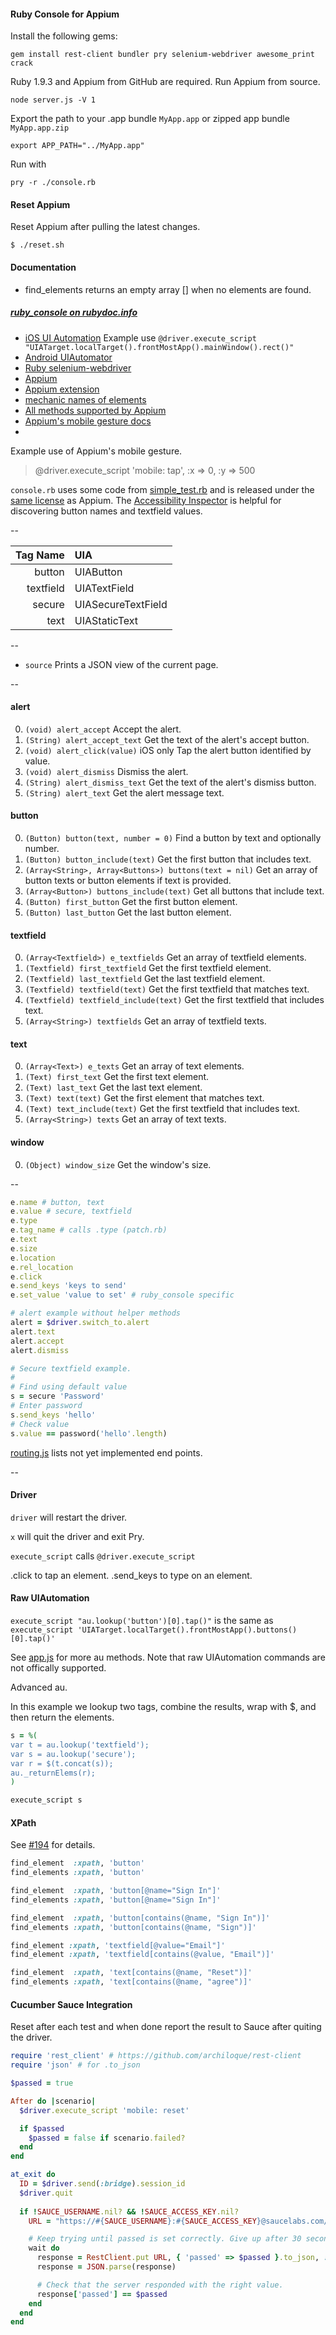 #### Ruby Console for Appium

Install the following gems:

`gem install rest-client bundler pry selenium-webdriver awesome_print crack`

Ruby 1.9.3 and Appium from GitHub are required. Run Appium from source.

`node server.js -V 1`

Export the path to your .app bundle `MyApp.app` or zipped app bundle `MyApp.app.zip`

`export APP_PATH="../MyApp.app"`

Run with

`pry -r ./console.rb`

#### Reset Appium

Reset Appium after pulling the latest changes.

`$ ./reset.sh`

#### Documentation

- find_elements returns an empty array [] when no elements are found.

##### [ruby_console on rubydoc.info](http://rubydoc.info/github/appium/ruby_console/master/toplevel)

- [iOS UI Automation](http://developer.apple.com/library/ios/#documentation/DeveloperTools/Reference/UIAutomationRef/_index.html) Example use `@driver.execute_script "UIATarget.localTarget().frontMostApp().mainWindow().rect()"
`
- [Android UIAutomator](http://developer.android.com/tools/help/uiautomator/index.html)
- [Ruby selenium-webdriver](http://selenium.googlecode.com/svn/trunk/docs/api/rb/index.html)
- [Appium](https://github.com/appium/appium/blob/master/README.md)
- [Appium extension](https://github.com/appium/appium/wiki/Automating-mobile-gestures)
- [mechanic names of elements](https://github.com/jaykz52/mechanic/blob/8c490e1d225f384847e47ffdafb47cc2248bb96c/src/mechanic-core.js#L28)
- [All methods supported by Appium](https://github.com/appium/appium/wiki/JSON-Wire-Protocol:-Supported-Methods)
- [Appium's mobile gesture docs](https://github.com/appium/appium/wiki/Automating-mobile-gestures)
- 
Example use of Appium's mobile gesture.

> @driver.execute_script 'mobile: tap', :x => 0, :y => 500

`console.rb` uses some code from [simple_test.rb](
https://github.com/appium/appium/blob/82995f47408530c80c3376f4e07a1f649d96ba22/sample-code/examples/ruby/simple_test.rb) and is released under the [same license](https://github.com/appium/appium/blob/c58eeb66f2d6fa3b9a89d188a2e657cca7cb300f/LICENSE) as Appium. The [Accessibility Inspector](https://developer.apple.com/library/ios/#documentation/UserExperience/Conceptual/iPhoneAccessibility/Testing_Accessibility/Testing_Accessibility.html) is helpful for discovering button names and textfield values.

--

Tag Name  | UIA
       --:|:--
button    | UIAButton
textfield | UIATextField
secure    | UIASecureTextField
text      | UIAStaticText


--

- `source` Prints a JSON view of the current page.

--


#### alert
0. `(void) alert_accept` Accept the alert.
0. `(String) alert_accept_text` Get the text of the alert's accept button.
0. `(void) alert_click(value)` iOS only Tap the alert button identified by value.
0. `(void) alert_dismiss` Dismiss the alert.
0. `(String) alert_dismiss_text` Get the text of the alert's dismiss button.
0. `(String) alert_text` Get the alert message text.

#### button
0. `(Button) button(text, number = 0)` Find a button by text and optionally number.
0. `(Button) button_include(text)` Get the first button that includes text.
0. `(Array<String>, Array<Buttons>) buttons(text = nil)` Get an array of button texts or button elements if text is provided.
0. `(Array<Button>) buttons_include(text)` Get all buttons that include text.
0. `(Button) first_button` Get the first button element.
0. `(Button) last_button` Get the last button element.

#### textfield
0. `(Array<Textfield>) e_textfields` Get an array of textfield elements.
0. `(Textfield) first_textfield` Get the first textfield element.
0. `(Textfield) last_textfield` Get the last textfield element.
0. `(Textfield) textfield(text)` Get the first textfield that matches text.
0. `(Textfield) textfield_include(text)` Get the first textfield that includes text.
0. `(Array<String>) textfields` Get an array of textfield texts.

#### text
0. `(Array<Text>) e_texts` Get an array of text elements.
0. `(Text) first_text` Get the first text element.
0. `(Text) last_text` Get the last text element.
0. `(Text) text(text)` Get the first element that matches text.
0. `(Text) text_include(text)` Get the first textfield that includes text.
0. `(Array<String>) texts` Get an array of text texts.

#### window
0. `(Object) window_size` Get the window's size.

--

```ruby
e.name # button, text
e.value # secure, textfield
e.type
e.tag_name # calls .type (patch.rb)
e.text
e.size
e.location
e.rel_location
e.click
e.send_keys 'keys to send'
e.set_value 'value to set' # ruby_console specific

# alert example without helper methods
alert = $driver.switch_to.alert
alert.text
alert.accept
alert.dismiss

# Secure textfield example.
#
# Find using default value
s = secure 'Password'
# Enter password
s.send_keys 'hello'
# Check value
s.value == password('hello'.length)
```

[routing.js](https://github.com/appium/appium/blob/master/app/routing.js#L69) lists not yet implemented end points.

--

#### Driver

`driver` will restart the driver.

`x` will quit the driver and exit Pry.

`execute_script` calls `@driver.execute_script`

.click to tap an element.
.send_keys to type on an element.

#### Raw UIAutomation

`execute_script "au.lookup('button')[0].tap()"` is the same as
`execute_script 'UIATarget.localTarget().frontMostApp().buttons()[0].tap()'`

See [app.js](https://github.com/appium/appium/blob/master/app/uiauto/appium/app.js#L3) for more au methods.
Note that raw UIAutomation commands are not offically supported.

Advanced au.

In this example we lookup two tags, combine the results, wrap with $, and then return the elements.

```ruby
s = %(
var t = au.lookup('textfield');
var s = au.lookup('secure');
var r = $(t.concat(s));
au._returnElems(r);
)

execute_script s
```

#### XPath

See [#194](https://github.com/appium/appium/pull/194/files) for details.

```ruby
find_element  :xpath, 'button'
find_elements :xpath, 'button'

find_element  :xpath, 'button[@name="Sign In"]'
find_elements :xpath, 'button[@name="Sign In"]'

find_element  :xpath, 'button[contains(@name, "Sign In")]'
find_elements :xpath, 'button[contains(@name, "Sign")]'

find_element :xpath, 'textfield[@value="Email"]'
find_element :xpath, 'textfield[contains(@value, "Email")]'

find_element  :xpath, 'text[contains(@name, "Reset")]'
find_elements :xpath, 'text[contains(@name, "agree")]'
```

#### Cucumber Sauce Integration

Reset after each test and when done report the result to Sauce after quiting the driver.

```ruby
require 'rest_client' # https://github.com/archiloque/rest-client
require 'json' # for .to_json

$passed = true

After do |scenario|
  $driver.execute_script 'mobile: reset'

  if $passed
    $passed = false if scenario.failed?
  end
end

at_exit do
  ID = $driver.send(:bridge).session_id
  $driver.quit
  
  if !SAUCE_USERNAME.nil? && !SAUCE_ACCESS_KEY.nil?
    URL = "https://#{SAUCE_USERNAME}:#{SAUCE_ACCESS_KEY}@saucelabs.com/rest/v1/#{SAUCE_USERNAME}/jobs/#{ID}"

    # Keep trying until passed is set correctly. Give up after 30 seconds.
    wait do
      response = RestClient.put URL, { 'passed' => $passed }.to_json, :content_type => :json, :accept => :json
      response = JSON.parse(response)

      # Check that the server responded with the right value.
      response['passed'] == $passed
    end
  end
end
```

